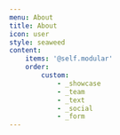 ```yaml
---
menu: About
title: About
icon: user
style: seaweed
content:
    items: '@self.modular'
    order:
        custom:
            - _showcase
            - _team
            - _text
            - _social
            - _form
---
```

